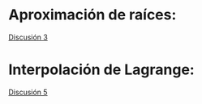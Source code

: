 # Aproximación de raíces:
[Discusión 3](http://nbviewer.jupyter.org/github/00251716/NumericalAnalysis2019/blob/master/discu3sol.ipynb)

# Interpolación de Lagrange:
[Discusión 5](http://nbviewer.jupyter.org/github/00251716/NumericalAnalysis2019/blob/master/discu5.ipynb)

